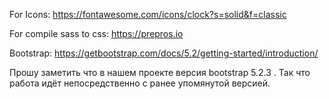 For Icons: https://fontawesome.com/icons/clock?s=solid&f=classic

For compile sass to css: https://prepros.io

Bootstrap: https://getbootstrap.com/docs/5.2/getting-started/introduction/

Прошу заметить что в нашем проекте версия bootstrap 5.2.3 . Так что работа идёт непосредственно с ранее упомянутой версией.